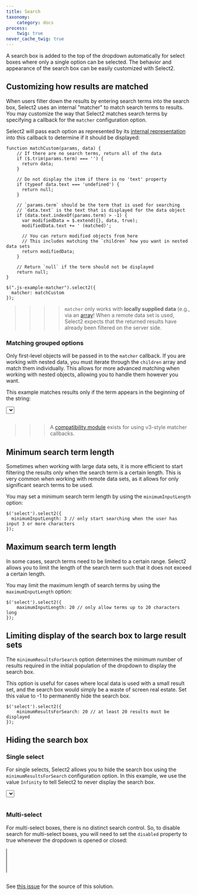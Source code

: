 ```yaml
---
title: Search
taxonomy:
    category: docs
process:
    twig: true
never_cache_twig: true
---
```


A search box is added to the top of the dropdown automatically for select boxes where only a single option can be selected. The behavior and appearance of the search box can be easily customized with Select2.

## Customizing how results are matched

When users filter down the results by entering search terms into the search box, Select2 uses an internal "matcher" to match search terms to results. You may customize the way that Select2 matches search terms by specifying a callback for the `matcher` configuration option.

Select2 will pass each option as represented by its [internal representation](/options) into this callback to determine if it should be displayed:

```
function matchCustom(params, data) {
    // If there are no search terms, return all of the data
    if ($.trim(params.term) === '') {
      return data;
    }

    // Do not display the item if there is no 'text' property
    if (typeof data.text === 'undefined') {
      return null;
    }

    // `params.term` should be the term that is used for searching
    // `data.text` is the text that is displayed for the data object
    if (data.text.indexOf(params.term) > -1) {
      var modifiedData = $.extend({}, data, true);
      modifiedData.text += ' (matched)';

      // You can return modified objects from here
      // This includes matching the `children` how you want in nested data sets
      return modifiedData;
    }

    // Return `null` if the term should not be displayed
    return null;
}

$(".js-example-matcher").select2({
  matcher: matchCustom
});
```

> > > > `matcher` only works with **locally supplied data** (e.g., via an [array](/data-sources/arrays)! When a remote data set is used, Select2 expects that the returned results have already been filtered on the server side.

### Matching grouped options

Only first-level objects will be passed in to the `matcher` callback. If you are working with nested data, you must iterate through the `children` array and match them individually. This allows for more advanced matching when working with nested objects, allowing you to handle them however you want.

This example matches results only if the term appears in the beginning of the string:

<div class="s2-example">
    <select class="js-example-matcher-start js-states form-control"></select>
</div>

<pre data-fill-from=".js-code-example-matcher"></pre>

<script type="text/javascript" class="js-code-example-matcher">

function matchStart(params, data) {
  // If there are no search terms, return all of the data
  if ($.trim(params.term) === '') {
    return data;
  }

  // Skip if there is no 'children' property
  if (typeof data.children === 'undefined') {
    return null;
  }

  // `data.children` contains the actual options that we are matching against
  var filteredChildren = [];
  $.each(data.children, function (idx, child) {
    if (child.text.toUpperCase().indexOf(params.term.toUpperCase()) == 0) {
      filteredChildren.push(child);
    }
  });

  // If we matched any of the timezone group's children, then set the matched children on the group
  // and return the group object
  if (filteredChildren.length) {
    var modifiedData = $.extend({}, data, true);
    modifiedData.children = filteredChildren;

    // You can return modified objects from here
    // This includes matching the `children` how you want in nested data sets
    return modifiedData;
  }

  // Return `null` if the term should not be displayed
  return null;
}

$(".js-example-matcher-start").select2({
  matcher: matchStart
});

</script>

> > > A [compatibility module](/upgrading/migrating-from-35#wrapper-for-old-style-matcher-callbacks) exists for using v3-style matcher callbacks.

## Minimum search term length

Sometimes when working with large data sets, it is more efficient to start filtering the results only when the search term is a certain length. This is very common when working with remote data sets, as it allows for only significant search terms to be used.

You may set a minimum search term length by using the `minimumInputLength` option:

```
$('select').select2({
  minimumInputLength: 3 // only start searching when the user has input 3 or more characters
});
```

## Maximum search term length

In some cases, search terms need to be limited to a certain range. Select2 allows you to limit the length of the search term such that it does not exceed a certain length.

You may limit the maximum length of search terms by using the `maximumInputLength` option:

```
$('select').select2({
    maximumInputLength: 20 // only allow terms up to 20 characters long
});
```

## Limiting display of the search box to large result sets

The `minimumResultsForSearch` option determines the minimum number of results required in the initial population of the dropdown to display the search box.

This option is useful for cases where local data is used with a small result set, and the search box would simply be a waste of screen real estate. Set this value to -1 to permanently hide the search box.

```
$('select').select2({
    minimumResultsForSearch: 20 // at least 20 results must be displayed
});
```

## Hiding the search box

### Single select

For single selects, Select2 allows you to hide the search box using the `minimumResultsForSearch` configuration option. In this example, we use the value `Infinity` to tell Select2 to never display the search box.

<div class="s2-example">
    <select id="js-example-basic-hide-search" class="js-states form-control"></select>
</div>

<pre data-fill-from="#js-code-example-basic-hide-search"></pre>

<script type="text/javascript" id="js-code-example-basic-hide-search">

$("#js-example-basic-hide-search").select2({
    minimumResultsForSearch: Infinity
});

</script>

### Multi-select

For multi-select boxes, there is no distinct search control. So, to disable search for multi-select boxes, you will need to set the `disabled` property to true whenever the dropdown is opened or closed:

<div class="s2-example">
    <select id="js-example-basic-hide-search-multi" class="js-states form-control" multiple="multiple"></select>
</div>

<pre data-fill-from="#js-code-example-basic-hide-search-multi"></pre>

<script type="text/javascript" id="js-code-example-basic-hide-search-multi">

$('#js-example-basic-hide-search-multi').select2();

$('#js-example-basic-hide-search-multi').on('select2:opening select2:closing', function( event ) {
    var $searchfield = $(this).parent().find('.select2-search__field');
    $searchfield.prop('disabled', true);
});
</script>

See [this issue](https://github.com/select2/select2/issues/4797) for the source of this solution.

